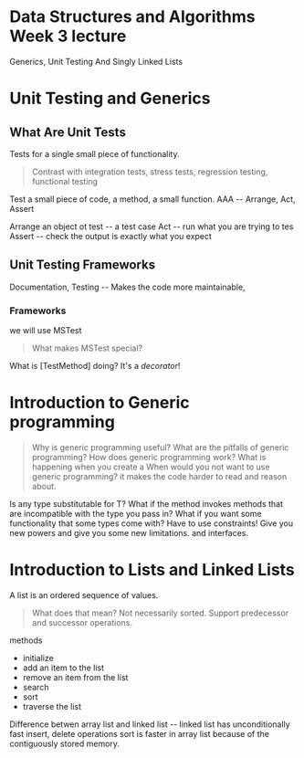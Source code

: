 # Data Structures and Algorithms Week 3 lecture

Generics, Unit Testing And Singly Linked Lists

# Unit Testing and Generics

## What Are Unit Tests
Tests for a single small piece of functionality.
> Contrast with integration tests, stress tests, regression testing, functional testing

Test a small piece of code, a method, a small function. AAA -- Arrange, Act, Assert

Arrange an object ot test -- a test case
Act -- run what you are trying to tes
Assert -- check the output is exactly what you expect

## Unit Testing Frameworks
Documentation, Testing -- Makes the code more maintainable, 
### Frameworks
we will use MSTest
> What makes MSTest special?

What is [TestMethod] doing? It's a _decorator_!

# Introduction to Generic programming
> Why is generic programming useful? What are the pitfalls of generic programming?
> How does generic programming work? What is happening when you create a 
> When would you not want to use generic programming? 
it makes the code harder to read and reason about.

Is any type substitutable for T? What if the method invokes methods that are incompatible with the type you pass in?
What if you want some functionality that some types come with? Have to use constraints! Give you new powers and give you some new limitations.
and interfaces.

# Introduction to Lists and Linked Lists

A list is an ordered sequence of values.
> What does that mean? Not necessarily sorted. 
Support predecessor and successor operations.

methods
- initialize
- add an item to the list
- remove an item from the list
- search
- sort
- traverse the list

Difference betwen array list and linked list -- 
linked list has unconditionally fast insert, delete operations
sort is faster in array list because of the contiguously stored memory.



